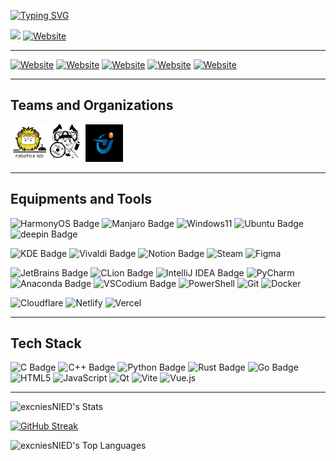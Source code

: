 <p><a href="https://git.io/typing-svg"><img src="https://readme-typing-svg.demolab.com?font=Arsenal+SC&amp;duration=4999&amp;pause=1000&amp;color=696969&amp;width=435&amp;lines=Hi+here%2C+I'm+Churnie+HXCN." alt="Typing SVG"></a></p>
<p><a href="https://hxcn.cnies.org"><img src="https://img.shields.io/website?url=https%3A%2F%2Fhxcn.cnies.org&amp;up_message=hxnc.cnies.org&amp;up_color=%230DE4CD&amp;down_message=hxcn.cnies.org&amp;down_color=%230DE4CD&amp;style=for-the-badge&amp;label=HOME  alt="PAGE"></a>
<a href="https://hs.cnies.org"><img src="https://img.shields.io/website?url=https%3A%2F%2Fhs.cnies.org&amp;up_message=hs.cnies.org&amp;up_color=%2358E2D8&amp;down_message=hs.cnies.org&amp;down_color=%230DE4CD&amp;style=for-the-badge&amp;label=Blog" alt="Website"></a></p>

<hr>

<p><a href="https://github.com/excniesNIED"><img src="https://img.shields.io/website?url=https%3A%2F%2Fgithub.com%2FexcniesNIED&amp;labelColor=grey&amp;up_message=excniesNIED&amp;style=for-the-badge&amp;label=Github&amp;logo=github" alt="Website"></a>
<a href="https://github.com/excniesNIED"><img src="https://img.shields.io/website?url=https%3A%2F%2Fcodeberg.org%2Fexcnies&amp;labelColor=grey&amp;up_message=excnies&amp;style=for-the-badge&amp;label=Codeberg&amp;logo=codeberg" alt="Website"></a>
<a href="https://huggingface.co/excnies"><img src="https://img.shields.io/website?url=https%3A%2F%2Fhuggingface.co%2Fexcnies&amp;up_message=excnies&amp;style=for-the-badge&amp;label=HuggingFace&amp;logo=HuggingFace" alt="Website"></a>
<a href="https://space.bilibili.com/3494377156511978"><img src="https://img.shields.io/website?url=https%3A%2F%2Fspace.bilibili.com%2F3494377156511978&amp;up_message=%E8%90%91%E6%BE%88&amp;style=for-the-badge&amp;label=Bilibili&amp;logo=bilibili" alt="Website"></a>
<a href="mailto:hxcn@cnies.org"><img src="https://img.shields.io/website?url=https%3A%2F%2Fgithub.com%2FexcniesNIED&amp;up_message=hxcn%40cnies.org&amp;style=for-the-badge&amp;label=Mail&amp;logo=mail.ru" alt="Website"></a></p>

<hr>
<h2>Teams and Organizations</h2>
<img src="./assets/sdnu-nao211.png" width="60" height="60" alt="SDNU Robotics AI Lab"><img src="./assets/FOSScope900.png" width="60" height="60" alt="FOSScope"><img src="./assets/sdnukjxh.png" width="60" height="60" alt="SDNUkjxh">

<hr>

<h2>Equipments and Tools</h2>

<p><img src="https://img.shields.io/badge/Harmony_OS-000?logo=harmonyos&amp;logoColor=fff&amp;style=for-the-badge" alt="HarmonyOS Badge">
<img src="https://img.shields.io/badge/Manjaro-35BF5C?logo=manjaro&amp;logoColor=fff&amp;style=for-the-badge" alt="Manjaro Badge">
<img src="https://img.shields.io/badge/Windows%2011-0079D5?style=for-the-badge&amp;logo=windows&amp;logoColor=%230079D" alt="Windows11">
<img src="https://img.shields.io/badge/Ubuntu-E95420?logo=ubuntu&amp;logoColor=fff&amp;style=for-the-badge" alt="Ubuntu Badge">
<img src="https://img.shields.io/badge/deepin-007CFF?logo=deepin&amp;logoColor=fff&amp;style=for-the-badge" alt="deepin Badge"></p>
<p><img src="https://img.shields.io/badge/KDE-1D99F3?logo=kde&amp;logoColor=fff&amp;style=for-the-badge" alt="KDE Badge">
<img src="https://img.shields.io/badge/Vivaldi-EF3939?logo=vivaldi&amp;logoColor=fff&amp;style=for-the-badge" alt="Vivaldi Badge">
<img src="https://img.shields.io/badge/Notion-000?logo=notion&amp;logoColor=fff&amp;style=for-the-badge" alt="Notion Badge">
<img src="https://img.shields.io/badge/steam-%23000000.svg?style=for-the-badge&amp;logo=steam&amp;logoColor=white" alt="Steam">
<img src="https://img.shields.io/badge/figma-%23F24E1E.svg?style=for-the-badge&amp;logo=figma&amp;logoColor=white" alt="Figma"></p>
<p><img src="https://img.shields.io/badge/JetBrains-000?logo=jetbrains&amp;logoColor=fff&amp;style=for-the-badge" alt="JetBrains Badge">
<img src="https://img.shields.io/badge/CLion-000?logo=clion&amp;logoColor=fff&amp;labelColor=blue&amp;style=for-the-badge" alt="CLion Badge">
<img src="https://img.shields.io/badge/IntelliJ%20IDEA-000?logo=intellijidea&amp;logoColor=fff&amp;labelColor=purple&amp;style=for-the-badge" alt="IntelliJ IDEA Badge">
<img src="https://img.shields.io/badge/PyCharm-143?logo=pycharm&amp;logoColor=black&amp;color=black&amp;labelColor=green&amp;style=for-the-badge" alt="PyCharm">
<img src="https://img.shields.io/badge/Anaconda-44A833?logo=anaconda&amp;logoColor=fff&amp;style=for-the-badge" alt="Anaconda Badge">
<img src="https://img.shields.io/badge/VSCodium-2F80ED?logo=vscodium&amp;logoColor=fff&amp;style=for-the-badge" alt="VSCodium Badge">
<img src="https://img.shields.io/badge/PowerShell-%235391FE.svg?style=for-the-badge&amp;logo=powershell&amp;logoColor=white" alt="PowerShell">
<img src="https://img.shields.io/badge/git-%23F05033.svg?style=for-the-badge&amp;logo=git&amp;logoColor=white" alt="Git">
<img src="https://img.shields.io/badge/docker-%230db7ed.svg?style=for-the-badge&amp;logo=docker&amp;logoColor=white" alt="Docker"></p>
<p><img src="https://img.shields.io/badge/Cloudflare-F38020?style=for-the-badge&amp;logo=Cloudflare&amp;logoColor=white" alt="Cloudflare">
<img src="https://img.shields.io/badge/netlify-%23000000.svg?style=for-the-badge&amp;logo=netlify&amp;logoColor=#00C7B7" alt="Netlify">
<img src="https://img.shields.io/badge/vercel-%23000000.svg?style=for-the-badge&amp;logo=vercel&amp;logoColor=white" alt="Vercel"></p>

<hr>

<h2>Tech Stack</h2>

<p><img src="https://img.shields.io/badge/C-A8B9CC?logo=c&amp;logoColor=fff&amp;style=for-the-badge" alt="C Badge">
<img src="https://img.shields.io/badge/C%2B%2B-00599C?logo=cplusplus&amp;logoColor=fff&amp;style=for-the-badge" alt="C++ Badge">
<img src="https://img.shields.io/badge/Python-3776AB?logo=python&amp;logoColor=fff&amp;style=for-the-badge" alt="Python Badge">
<img src="https://img.shields.io/badge/Rust-000?logo=rust&amp;logoColor=fff&amp;style=for-the-badge" alt="Rust Badge">
<img src="https://img.shields.io/badge/Go-00ADD8?logo=go&amp;logoColor=fff&amp;style=for-the-badge" alt="Go Badge">
<img src="https://img.shields.io/badge/html5-%23E34F26.svg?style=for-the-badge&amp;logo=html5&amp;logoColor=white" alt="HTML5">
<img src="https://img.shields.io/badge/javascript-%23323330.svg?style=for-the-badge&amp;logo=javascript&amp;logoColor=%23F7DF1E" alt="JavaScript">
<img src="https://img.shields.io/badge/Qt-%23217346.svg?style=for-the-badge&amp;logo=Qt&amp;logoColor=white" alt="Qt">
<img src="https://img.shields.io/badge/vite-%23646CFF.svg?style=for-the-badge&amp;logo=vite&amp;logoColor=white" alt="Vite">
<img src="https://img.shields.io/badge/vue.js-%2335495e.svg?style=for-the-badge&amp;logo=vuedotjs&amp;logoColor=%234FC08D" alt="Vue.js"></p>

<hr>

<p><img src="https://github-stat.cnies.org/api?username=excniesNIED&amp;theme=Default&amp;show_icons=true&amp;hide_border=false&amp;count_private=true&amp;card_width=450" alt="excniesNIED's Stats"></p>
<p><a href="https://git.io/streak-stats"><img src="https://github-streak-stat.cnies.org?user=excniesNIED&amp;theme=transparent&amp;hide_border=false&amp;card_width=450" alt="GitHub Streak"></a></p>
<p><img src="https://github-stat.cnies.org/api/top-langs/?username=excniesNIED&amp;theme=Default&amp;show_icons=true&amp;hide_border=false&amp;layout=compact&amp;card_width=450" alt="excniesNIED's Top Languages"></p>
